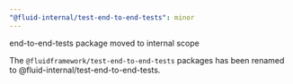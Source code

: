 ```yaml
---
"@fluid-internal/test-end-to-end-tests": minor
---
```


end-to-end-tests package moved to internal scope

The `@fluidframework/test-end-to-end-tests` packages has been renamed to @fluid-internal/test-end-to-end-tests.
